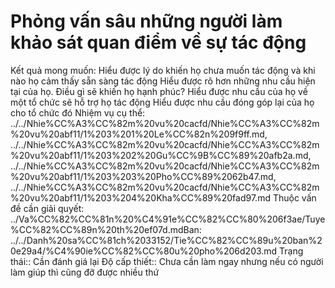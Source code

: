 # Phỏng vấn sâu những người làm khảo sát quan điểm về sự tác động

Kết quả mong muốn: Hiểu được lý do khiến họ chưa muốn tác động và khi nào họ cảm thấy sẵn sàng tác động
Hiểu được rõ hơn những nhu cầu hiện tại của họ. Điều gì sẽ khiến họ hạnh phúc?
Hiểu được nhu cầu của họ về một tổ chức sẽ hỗ trợ họ tác động
Hiểu được nhu cầu đóng góp lại của họ cho tổ chức đó
Nhiệm vụ cụ thể: ../../Nhie%CC%A3%CC%82m%20vu%20cacfd/Nhie%CC%A3%CC%82m%20vu%20abf11/1%203%201%20Le%CC%82n%209f9ff.md, ../../Nhie%CC%A3%CC%82m%20vu%20cacfd/Nhie%CC%A3%CC%82m%20vu%20abf11/1%203%202%20Gu%CC%9B%CC%89%20afb2a.md, ../../Nhie%CC%A3%CC%82m%20vu%20cacfd/Nhie%CC%A3%CC%82m%20vu%20abf11/1%203%203%20Pho%CC%89%2062b47.md, ../../Nhie%CC%A3%CC%82m%20vu%20cacfd/Nhie%CC%A3%CC%82m%20vu%20abf11/1%203%204%20Kha%CC%89%20fad97.md
Thuộc vấn đề cần giải quyết: ../Va%CC%82%CC%81n%20%C4%91e%CC%82%CC%80%206f3ae/Tuye%CC%82%CC%89n%20th%20ef07d.mdBan: ../../Danh%20sa%CC%81ch%2033152/Tie%CC%82%CC%89u%20ban%20e29a4/%C4%90ie%CC%82%CC%80u%20pho%206d203.md
Trạng thái:: Cần đánh giá lại
Độ cấp thiết:: Chưa cần làm ngay nhưng nếu có người làm giúp thì cũng đỡ được nhiều thứ
